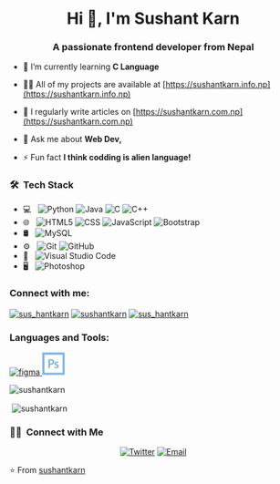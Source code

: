 <h1 align="center">Hi 👋, I'm Sushant Karn</h1>
<h3 align="center">A passionate frontend developer from Nepal</h3>


- 🌱 I’m currently learning **C Language**

- 👨‍💻 All of my projects are available at [https://sushantkarn.info.np](https://sushantkarn.info.np)

- 📝 I regularly write articles on [https://sushantkarn.com.np](https://sushantkarn.com.np)

- 💬 Ask me about **Web Dev,**

- ⚡ Fun fact **I think codding is alien language!**

<h3> 🛠 &nbsp;Tech Stack</h3>

- 💻 &nbsp;
  ![Python](https://img.shields.io/badge/-Python-333333?style=flat&logo=python)
  ![Java](https://img.shields.io/badge/-Java-333333?style=flat&logo=Java&logoColor=007396)
  ![C](https://img.shields.io/badge/-C-333333?style=flat&logo=C&logoColor=00599C)
  ![C++](https://img.shields.io/badge/-C++-333333?style=flat&logo=C%2B%2B&logoColor=00599C)
- 🌐 &nbsp;
  ![HTML5](https://img.shields.io/badge/-HTML5-333333?style=flat&logo=HTML5)
  ![CSS](https://img.shields.io/badge/-CSS-333333?style=flat&logo=CSS3&logoColor=1572B6)
  ![JavaScript](https://img.shields.io/badge/-JavaScript-333333?style=flat&logo=javascript)
  ![Bootstrap](https://img.shields.io/badge/-Bootstrap-333333?style=flat&logo=bootstrap&logoColor=563D7C)
- 🛢 &nbsp;
  ![MySQL](https://img.shields.io/badge/-MySQL-333333?style=flat&logo=mysql)
- ⚙️ &nbsp;
  ![Git](https://img.shields.io/badge/-Git-333333?style=flat&logo=git)
  ![GitHub](https://img.shields.io/badge/-GitHub-333333?style=flat&logo=github)
- 🔧 &nbsp;
  ![Visual Studio Code](https://img.shields.io/badge/-Visual%20Studio%20Code-333333?style=flat&logo=visual-studio-code&logoColor=007ACC)
- 🖥 &nbsp;
  ![Photoshop](https://img.shields.io/badge/-Photoshop-333333?style=flat&logo=adobe-photoshop)


<h3 align="left">Connect with me:</h3>
<p align="left">
<a href="https://twitter.com/sus_hantkarn" target="blank"><img align="center" src="https://raw.githubusercontent.com/rahuldkjain/github-profile-readme-generator/master/src/images/icons/Social/twitter.svg" alt="sus_hantkarn" height="30" width="40" /></a>
<a href="https://linkedin.com/in/sushantkarn" target="blank"><img align="center" src="https://raw.githubusercontent.com/rahuldkjain/github-profile-readme-generator/master/src/images/icons/Social/linked-in-alt.svg" alt="sushantkarn" height="30" width="40" /></a>
<a href="https://instagram.com/sus_hantkarn" target="blank"><img align="center" src="https://raw.githubusercontent.com/rahuldkjain/github-profile-readme-generator/master/src/images/icons/Social/instagram.svg" alt="sus_hantkarn" height="30" width="40" /></a>
</p>

<h3 align="left">Languages and Tools:</h3>
<p align="left"> <a href="https://www.figma.com/" target="_blank" rel="noreferrer"> <img src="https://www.vectorlogo.zone/logos/figma/figma-icon.svg" alt="figma" width="40" height="40"/> <a href="https://www.photoshop.com/en" target="_blank" rel="noreferrer"> <img src="https://raw.githubusercontent.com/devicons/devicon/master/icons/photoshop/photoshop-line.svg" alt="photoshop" width="40" height="40"/> </a> </p>

<p><img align="left" src="https://github-readme-stats.vercel.app/api/top-langs?username=sushantkarn&show_icons=true&locale=en&layout=compact" alt="sushantkarn" /></p>
<br/>
<p>&nbsp;<img align="center" src="https://github-readme-stats.vercel.app/api?username=sushantkarn&show_icons=true&locale=en" alt="sushantkarn" /></p>

<h3> 🤝🏻 &nbsp;Connect with Me </h3>

<p align="center">
<a href="https://twitter.com/sus_hantkarn"><img alt="Twitter" src="https://img.shields.io/twitter/follow/sus_hantkarn?style=social"></a>
<a href="mailto:sushantkarn.ino.np@gmail.com"><img alt="Email" src="https://img.shields.io/badge/Email-sushantkarn.ino.np@gmail.com-blue?style=flat-square&logo=gmail"></a>
</p>

⭐️ From [sushantkarn](https://github.com/sushantkarn)
